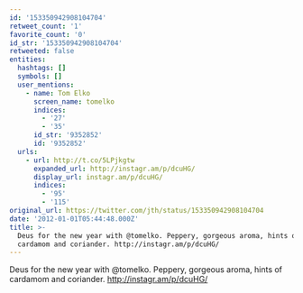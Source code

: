 ```yaml
---
id: '153350942908104704'
retweet_count: '1'
favorite_count: '0'
id_str: '153350942908104704'
retweeted: false
entities:
  hashtags: []
  symbols: []
  user_mentions:
    - name: Tom Elko
      screen_name: tomelko
      indices:
        - '27'
        - '35'
      id_str: '9352852'
      id: '9352852'
  urls:
    - url: http://t.co/5LPjkgtw
      expanded_url: http://instagr.am/p/dcuHG/
      display_url: instagr.am/p/dcuHG/
      indices:
        - '95'
        - '115'
original_url: https://twitter.com/jth/status/153350942908104704
date: '2012-01-01T05:44:48.000Z'
title: >-
  Deus for the new year with @tomelko. Peppery, gorgeous aroma, hints of
  cardamom and coriander. http://instagr.am/p/dcuHG/
---
```


Deus for the new year with @tomelko. Peppery, gorgeous aroma, hints of cardamom and coriander. http://instagr.am/p/dcuHG/